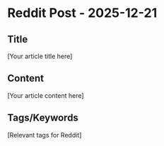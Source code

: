 # Reddit Post - 2025-12-21

## Title
[Your article title here]

## Content
[Your article content here]

## Tags/Keywords
[Relevant tags for Reddit]
